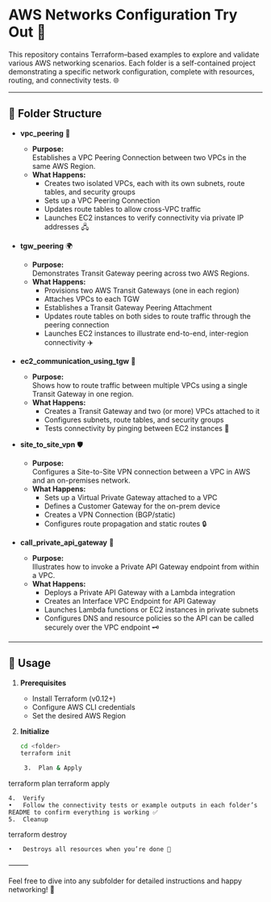 # AWS Networks Configuration Try Out 🚀

This repository contains Terraform–based examples to explore and validate various AWS networking scenarios. Each folder is a self-contained project demonstrating a specific network configuration, complete with resources, routing, and connectivity tests. 🌐

---

## 📂 Folder Structure

- **vpc_peering** 🔗  
  - **Purpose:**  
    Establishes a VPC Peering Connection between two VPCs in the same AWS Region.  
  - **What Happens:**  
    - Creates two isolated VPCs, each with its own subnets, route tables, and security groups  
    - Sets up a VPC Peering Connection  
    - Updates route tables to allow cross-VPC traffic  
    - Launches EC2 instances to verify connectivity via private IP addresses 🖧

- **tgw_peering** 🌍  
  - **Purpose:**  
    Demonstrates Transit Gateway peering across two AWS Regions.  
  - **What Happens:**  
    - Provisions two AWS Transit Gateways (one in each region)  
    - Attaches VPCs to each TGW  
    - Establishes a Transit Gateway Peering Attachment  
    - Updates route tables on both sides to route traffic through the peering connection  
    - Launches EC2 instances to illustrate end-to-end, inter-region connectivity ✈️

- **ec2_communication_using_tgw** 🔄  
  - **Purpose:**  
    Shows how to route traffic between multiple VPCs using a single Transit Gateway in one region.  
  - **What Happens:**  
    - Creates a Transit Gateway and two (or more) VPCs attached to it  
    - Configures subnets, route tables, and security groups  
    - Tests connectivity by pinging between EC2 instances 📡

- **site_to_site_vpn** 🛡️  
  - **Purpose:**  
    Configures a Site-to-Site VPN connection between a VPC in AWS and an on-premises network.  
  - **What Happens:**  
    - Sets up a Virtual Private Gateway attached to a VPC  
    - Defines a Customer Gateway for the on-prem device  
    - Creates a VPN Connection (BGP/static)  
    - Configures route propagation and static routes 🔒

- **call_private_api_gateway** 🔐  
  - **Purpose:**  
    Illustrates how to invoke a Private API Gateway endpoint from within a VPC.  
  - **What Happens:**  
    - Deploys a Private API Gateway with a Lambda integration  
    - Creates an Interface VPC Endpoint for API Gateway  
    - Launches Lambda functions or EC2 instances in private subnets  
    - Configures DNS and resource policies so the API can be called securely over the VPC endpoint 🗝️

---

## 🚀 Usage

1. **Prerequisites**  
   - Install Terraform (v0.12+)  
   - Configure AWS CLI credentials  
   - Set the desired AWS Region  

2. **Initialize**  
   ```bash
   cd <folder>
   terraform init

	3.	Plan & Apply

terraform plan
terraform apply


	4.	Verify
	•	Follow the connectivity tests or example outputs in each folder’s README to confirm everything is working ✅
	5.	Cleanup

terraform destroy

	•	Destroys all resources when you’re done 🧹

⸻

Feel free to dive into any subfolder for detailed instructions and happy networking! 🎉